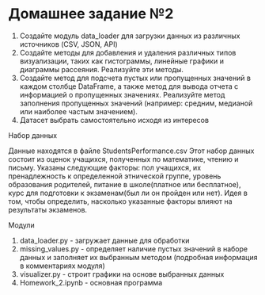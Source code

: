 # Домашнее задание №2

1. Создайте модуль data_loader для загрузки данных из различных источников (CSV, JSON, API)
2. Создайте методы для добавления и удаления различных типов визуализации, таких как гистограммы, линейные графики и диаграммы рассеяния. Реализуйте эти методы. 
3. Создайте метод для подсчета пустых или пропущенных значений в каждом столбце DataFrame, а также метод для вывода отчета с информацией о пропущенных значениях. Реализуйте метод заполнения пропущенных значений (например: средним, медианой или наиболее частым значением).
4. Датасет выбрать самостоятельно исходя из интересов


Набор данных

Данные находятся в файле StudentsPerformance.csv
Этот набор данных состоит из оценок учащихся, полученных по математике, чтению и письму.
Указаны следующие факторы: пол учащихся, их пренадлежность к определенной этнической группе, уровень образования родителей, питание в школе(платное или бесплатное), курс для подготовки к экзаменам(был ли он пройден или нет). 
Идея в том, чтобы определить, насколько указанные факторы влияют на результаты экзаменов.


Модули
1. data_loader.py - загружает данные для обработки
2. missing_values.py - определяет наличие пустых значений в наборе данных и заполняет их выбранным методом (подробная информация в комментариях модуля)
3. visualizer.py - строит графики на основе выбранных данных
4. Homework_2.ipynb - основная программа

